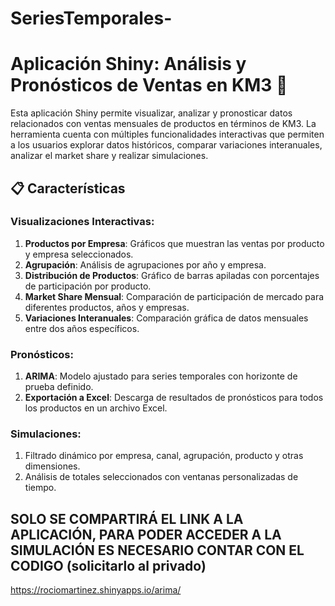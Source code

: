 # SeriesTemporales-
# Aplicación Shiny: Análisis y Pronósticos de Ventas en KM3 🚀
Esta aplicación Shiny permite visualizar, analizar y pronosticar datos relacionados con ventas mensuales de productos en términos de KM3. La herramienta cuenta con múltiples funcionalidades interactivas que permiten a los usuarios explorar datos históricos, comparar variaciones interanuales, analizar el market share y realizar simulaciones.

## 📋 Características

### Visualizaciones Interactivas:
1. **Productos por Empresa**: Gráficos que muestran las ventas por producto y empresa seleccionados.
2. **Agrupación**: Análisis de agrupaciones por año y empresa.
3. **Distribución de Productos**: Gráfico de barras apiladas con porcentajes de participación por producto.
4. **Market Share Mensual**: Comparación de participación de mercado para diferentes productos, años y empresas.
5. **Variaciones Interanuales**: Comparación gráfica de datos mensuales entre dos años específicos.

### Pronósticos:
1. **ARIMA**: Modelo ajustado para series temporales con horizonte de prueba definido.
2. **Exportación a Excel**: Descarga de resultados de pronósticos para todos los productos en un archivo Excel.

### Simulaciones:
1. Filtrado dinámico por empresa, canal, agrupación, producto y otras dimensiones.
2. Análisis de totales seleccionados con ventanas personalizadas de tiempo.

## SOLO SE COMPARTIRÁ EL LINK A LA APLICACIÓN, PARA PODER ACCEDER A LA SIMULACIÓN ES NECESARIO CONTAR CON EL CODIGO  (solicitarlo al privado)
https://rociomartinez.shinyapps.io/arima/
